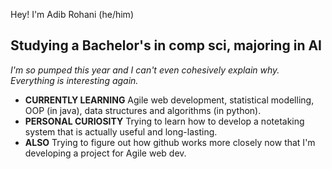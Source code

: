 Hey!
I'm Adib Rohani (he/him)

## Studying a Bachelor's in comp sci, majoring in AI

_I'm so pumped this year and I can't even cohesively explain why. Everything is interesting again._

- **CURRENTLY LEARNING** Agile web development, statistical modelling, OOP (in java), data structures and algorithms (in python).
- **PERSONAL CURIOSITY** Trying to learn how to develop a notetaking system that is actually useful and long-lasting.
- **ALSO** Trying to figure out how github works more closely now that I'm developing a project for Agile web dev.

